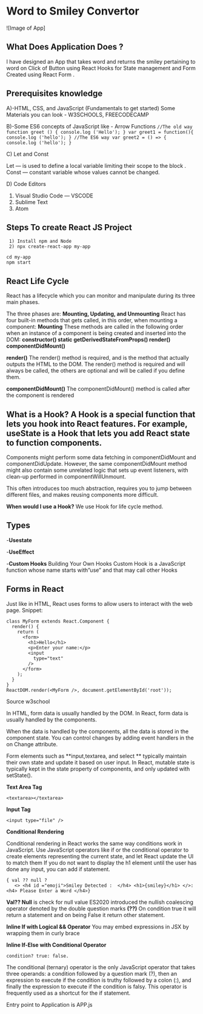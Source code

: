 
# Word to Smiley Convertor

![Image of App]

## What Does Application Does ?

I have designed an App that takes word and returns the smiley pertaining to word on Click of Button using React Hooks for State management and Form Created using React Form .


 


## Prerequisites knowledge 

A)-HTML, CSS, and JavaScript (Fundamentals to get started)
Some Materials you can look - W3SCHOOLS, FREECODECAMP 

B)-Some ES6 concepts of JavaScript like -
 Arrow Functions
               ```
               //The old way
                function greet ()
                {
                  console.log ('Hello');
                }
                var greet1 = function(){
                  console.log ('hello');
                }
                //The ES6 way
                var greet2 = () => {
                  console.log ('hello');
                }
                ```
                
C) Let and Const

Let — is used to define a local variable limiting their scope to the block .
Const — constant variable whose values cannot be changed.


D) Code Editors

1. Visual Studio Code — VSCODE 
2. Sublime Text
3. Atom





## Steps To create React JS Project
```
 1) Install npm and Node
 2) npx create-react-app my-app

cd my-app
npm start
```

## React Life Cycle 
React has a lifecycle which you can monitor and manipulate during its three main phases.

The three phases are: **Mounting, Updating, and Unmounting**
React has four built-in methods that gets called, in this order, when mounting a component:
**Mounting**
These methods are called in the following order when an instance of a component is being created and inserted into the DOM:
**constructor()
static getDerivedStateFromProps()
render()
componentDidMount()**

**render()**
The render() method is required, and is the method that actually outputs the HTML to the DOM. The render() method is required and will always be called, the others are optional and will be called if you define them.

**componentDidMount()**
The componentDidMount() method is called after the component is rendered


## What is a Hook? A Hook is a special function that lets you **hook into** React features. For example, useState is a Hook that lets you add React state to function components. 

Components might perform some data fetching in componentDidMount and componentDidUpdate. However, the same componentDidMount method might also contain some unrelated logic that sets up event listeners, with clean-up performed in componentWillUnmount. 


This often introduces too much abstraction, requires you to jump between different files, and makes reusing components more difficult.
 

**When would I use a Hook?** We use Hook for life cycle method.

## Types 

-**Usestate**
 
-**UseEffect**
 
-**Custom Hooks**
Building Your Own Hooks
Custom Hook is a JavaScript function whose name starts with”use” and that may call other Hooks
 



## Forms in React 

Just like in HTML, React uses forms to allow users to interact with the web page.
Snippet:
```
class MyForm extends React.Component {
  render() {
    return (
      <form>
        <h1>Hello</h1>
        <p>Enter your name:</p>
        <input
          type="text"
        />
      </form>
    );
  }
}
ReactDOM.render(<MyForm />, document.getElementById('root'));

```
Source w3school


In HTML, form data is usually handled by the DOM.
In React, form data is usually handled by the components.

When the data is handled by the components, all the data is stored in the component state.
You can control changes by adding event handlers in the on Change attribute.

Form elements such as **input,textarea, and select **
 typically maintain their own state and update it based on user input. In React, mutable state is typically kept in the state property of components, and only updated with setState().

**Text Area Tag** 
```
<textarea></textarea>
```
 
**Input Tag**
```
<input type="file" />
```

 
**Conditional Rendering**

Conditional rendering in React works the same way conditions work in JavaScript. Use JavaScript operators like if or the conditional operator to create elements representing the current state, and let React update the UI to match them
If you do not want to display the h1 element until the user has done any input, you can add  if statement.


  ```
  { val ?? null ? 
     <> <h4 id ="emoji">Smiley Detected :  </h4> <h1>{smiley}</h1> </>: <h4> Please Enter a Word </h4>}
  ```
     
**Val?? Null**   is check for null value ES2020 introduced the nullish coalescing operator denoted by the double question marks **(??)**
On condition true it will return a statement and on being False it return other statement.

**Inline If with Logical && Operator**
You may embed expressions in JSX by wrapping them in curly brace

**Inline If-Else with Conditional Operator**
```
condition? true: false.
```
The conditional (ternary) operator is the only JavaScript operator that takes three operands: a condition followed by a question mark (?), then an expression to execute if the condition is truthy followed by a colon (:), and finally the expression to execute if the condition is falsy. This operator is frequently used as a shortcut for the if statement.

Entry point to Application is APP.js 








